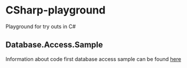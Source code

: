 # CSharp-playground
Playground for try outs in C#

## Database.Access.Sample

Information about code first database access sample can be found [here](https://msdn.microsoft.com/de-ch/data/jj193542.aspx)
